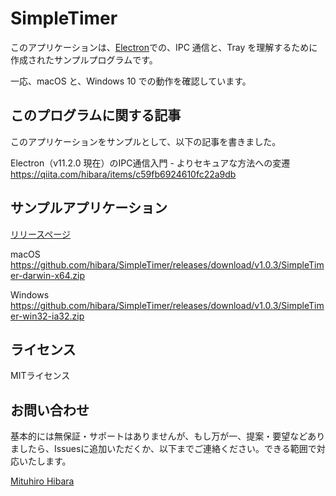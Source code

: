 # SimpleTimer

このアプリケーションは、[Electron](https://www.electronjs.org/)での、IPC 通信と、Tray を理解するために作成されたサンプルプログラムです。

一応、macOS と、Windows 10 での動作を確認しています。

## このプログラムに関する記事

このアプリケーションをサンプルとして、以下の記事を書きました。

Electron（v11.2.0 現在）のIPC通信入門 - よりセキュアな方法への変遷  
<https://qiita.com/hibara/items/c59fb6924610fc22a9db>

## サンプルアプリケーション

[リリースページ](https://github.com/hibara/SimpleTimer/releases)

macOS  
<https://github.com/hibara/SimpleTimer/releases/download/v1.0.3/SimpleTimer-darwin-x64.zip>

Windows  
<https://github.com/hibara/SimpleTimer/releases/download/v1.0.3/SimpleTimer-win32-ia32.zip>

## ライセンス

MITライセンス

## お問い合わせ

基本的には無保証・サポートはありませんが、もし万が一、提案・要望などありましたら、Issuesに追加いただくか、以下までご連絡ください。できる範囲で対応いたします。

[Mituhiro Hibara](mailto:m@hibara.org)
